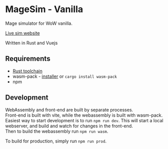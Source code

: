 # MageSim - Vanilla

Mage simulator for WoW vanilla.

[Live sim website](https://cheesehyvel.github.io/magesim-sod/)

Written in Rust and Vuejs

## Requirements

* [Rust toolchain](https://www.rust-lang.org/tools/install)
* wasm-pack - [installer](https://rustwasm.github.io/wasm-pack/installer/) or `cargo install wasm-pack`
* npm

## Development

WebAssembly and front-end are built by separate processes.  
Front-end is built with vite, while the webassembly is built with wasm-pack.  
Easiest way to start development is to run `npm run dev`. This will start a local webserver, and build and watch for changes in the front-end.  
Then to build the webassembly run `npm run wasm`.

To build for production, simply run `npm run prod`.